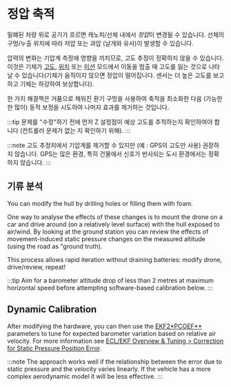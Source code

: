 # 정압 축적

밀폐된 차량 위로 공기가 흐르면 캐노피/선체 내에서 *정압*이 변경될 수 있습니다. 선체의 구멍/누출 위치에 따라 저압 또는 과압 (날개와 유사)이 발생할 수 있습니다.

압력의 변화는 기압계 측정에 영향을 끼치므로, 고도 추정이 정확하지 않을 수 있습니다. 이것은 기체가 [고도](../flight_modes/altitude_mc.md), [위치](../flight_modes/position_mc.md) 또는 [미션](../flight_modes/mission.md) 모드에서 이동을 멈출 때 고도를 잃는 것으로 나타날 수 있습니다(기체가 움직이지 않으면 정압이 떨어집니다. 센서는 더 높은 고도를 보고하고 기체는 하강하여 보상합니다).

한 가지 해결책은 거품으로 채워진 환기 구멍을 사용하여 축적을 최소화한 다음 (가능한 한 많이) 동적 보정을 시도하여 나머지 효과를 제거하는 것입니다.

:::tip
문제를 "수정"하기 전에 먼저 Z 설정점이 예상 고도를 추적하는지 확인하여야 합니다 (컨트롤러 문제가 없는 지 확인하기 위해).
:::

:::note
고도 추정치에서 기압계를 제거할 수 있지만 (예 : GPS의 고도만 사용) 권장하지 않습니다. GPS는 많은 환경, 특히 건물에서 신호가 반사되는 도시 환경에서는 정확하지 않습니다.
:::

## 기류 분석

You can modify the hull by drilling holes or filling them with foam.

One way to analyse the effects of these changes is to mount the drone on a car and drive around (on a relatively level surface) with the hull exposed to air/wind. By looking at the ground station you can review the effects of movement-induced static pressure changes on the measured altitude (using the road as "ground truth).

This process allows rapid iteration without draining batteries: modify drone, drive/review, repeat!

:::tip
Aim for a barometer altitude drop of less than 2 metres at maximum horizontal speed before attempting software-based calibration below.
:::

## Dynamic Calibration

After modifying the hardware, you can then use the [EKF2*PCOEF**](../advanced_config/parameter_reference.md#EKF2_PCOEF_XN) parameters to tune for expected barometer variation based on relative air velocity. For more information see [ECL/EKF Overview & Tuning > Correction for Static Pressure Position Error](../advanced_config/tuning_the_ecl_ekf.md#correction-for-static-pressure-position-error).

:::note
The approach works well if the relationship between the error due to static pressure and the velocity varies linearly. If the vehicle has a more complex aerodynamic model it will be less effective.
:::